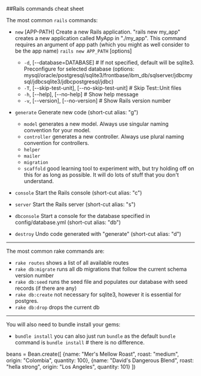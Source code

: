 ##Rails commands cheat sheet

The most common `rails` commands:

* `new` [APP-PATH] Create a new Rails application. "rails new my_app" creates a
             new application called MyApp in "./my_app". This command requires an argument of app path (which you might as well consider to be the app name) `rails new APP_PATH` [options]
	* `-d`, [--database=DATABASE] # If not specified, default will be sqlite3. Preconfigure for selected database (options: mysql/oracle/postgresql/sqlite3/frontbase/ibm_db/sqlserver/jdbcmysql/jdbcsqlite3/jdbcpostgresql/jdbc)
	* `-T`, [--skip-test-unit], [--no-skip-test-unit]          # Skip Test::Unit files
	* `-h`, [--help], [--no-help]        # Show help message
	* `-v`, [--version], [--no-version]  # Show Rails version number

* `generate`    Generate new code (short-cut alias: "g")
	* `model` generates a new model. Always use singular naming convention for your model.
	* `controller` generates a new controller. Always use plural naming convention for controllers.
	* `helper` 
	* `mailer`
	* `migration`
	* `scaffold` good learning tool to experiment with, but try holding off on this for as long as possible. It will do lots of stuff that you don't understand. 
 
* `console`     Start the Rails console (short-cut alias: "c")
 
* `server`      Start the Rails server (short-cut alias: "s") 
 
* `dbconsole`   Start a console for the database specified in config/database.yml
             (short-cut alias: "db")

* `destroy`      Undo code generated with "generate" (short-cut alias: "d")
 
 ---
 
 The most common rake commands are:
 
* `rake routes` shows a list of all available routes
* `rake db:migrate` runs all db migrations that follow the current schema version number
* `rake db:seed` runs the seed file and populates our database with seed records (if there are any)
* `rake db:create` not necessary for sqlite3, however it is essential for postgres. 
* `rake db:drop` drops the current db

---
You will also need to bundle install your gems:

* `bundle install` you can also just run `bundle` as the default `bundle` command is `bundle install` # there is no difference. 






beans = Bean.create([
    {name: "Mer's Mellow Roast", roast: "medium", origin: "Colombia", quantity: 100},
    {name: "David's Dangerous Blend", roast: "hella strong", origin: "Los Angeles", quantity: 101}
  ])



